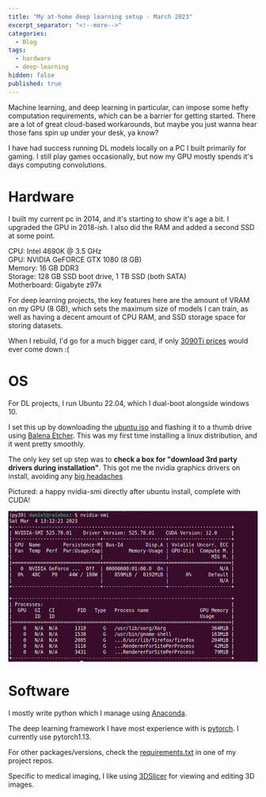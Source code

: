 ```yaml
---
title: "My at-home deep learning setup - March 2023"
excerpt_separator: "<!--more-->"
categories:
  - Blog
tags:
  - hardware
  - deep-learning
hidden: false
published: true
---
```


Machine learning, and deep learning in particular, can impose some hefty computation requirements, which can be a barrier for getting started. There are a lot of great cloud-based workarounds, but maybe you just wanna hear those fans spin up under your desk, ya know?

I have had success running DL models locally on a PC I built primarily for gaming. I still play games occasionally, but now my GPU mostly spends it's days computing convolutions.



# Hardware

I built my current pc in 2014, and it's starting to show it's age a bit. I upgraded the GPU in 2018-ish. I also did the RAM and added a second SSD at some point.

CPU: Intel 4690K @ 3.5 GHz  
GPU: NVIDIA GeFORCE GTX 1080 (8 GB)  
Memory: 16 GB DDR3  
Storage: 128 GB SSD boot drive, 1 TB SSD (both SATA)  
Motherboard: Gigabyte z97x  

For deep learning projects, the key features here are the amount of VRAM on my GPU (8 GB), which sets the maximum size of models I can train, as well as having a decent amount of CPU RAM, and SSD storage space for storing datasets.

When I rebuild, I'd go for a much bigger card, if only [3090Ti prices](https://pcpartpicker.com/products/video-card/#c=520) would ever come down :(



# OS

For DL projects, I run Ubuntu 22.04, which I dual-boot alongside windows 10. 

I set this up by downloading the [ubuntu iso](https://releases.ubuntu.com/jammy/) and flashing it to a thumb drive using [Balena Etcher](https://www.balena.io/etcher). This was my first time installing a linux distribution, and it went pretty smoothly. 

The only key set up step was to **check a box for "download 3rd party drivers during installation"**. This got me the nvidia graphics drivers on install, avoiding any [big headaches](https://askubuntu.com/questions/1129516/black-screen-at-boot-after-nvidia-driver-installation-on-ubuntu-18-04-2-lts)

Pictured: a happy nvidia-smi directly after ubuntu install, complete with CUDA!

![Image: a happy nvidia-smi directly after ubuntu install](/assets/images/nvidia-smi.png)



# Software

I mostly write python which I manage using [Anaconda](https://www.anaconda.com/products/distribution).

The deep learning framework I have most experience with is [pytorch](https://pytorch.org/). I currently use pytorch1.13.

For other packages/versions, check the [requirements.txt](https://github.com/dthuff/pet-vae/blob/master/requirements.txt) in one of my project repos.

Specific to medical imaging, I like using [3DSlicer](https://www.slicer.org/) for viewing and editing 3D images.